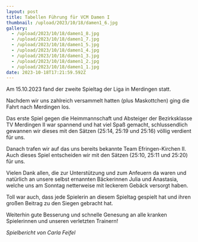 ```yaml
---
layout: post
title: Tabellen Führung für VCM Damen I
thumbnail: /upload/2023/10/18/damen1_6.jpg
gallery:
  - /upload/2023/10/18/damen1_8.jpg
  - /upload/2023/10/18/damen1_7.jpg
  - /upload/2023/10/18/damen1_5.jpg
  - /upload/2023/10/18/damen1_4.jpg
  - /upload/2023/10/18/damen1_3.jpg
  - /upload/2023/10/18/damen1_2.jpg
  - /upload/2023/10/18/damen1_1.jpg
date: 2023-10-18T17:21:59.592Z
---
```


Am 15.10.2023 fand der zweite Spieltag der Liga in Merdingen statt. 

Nachdem wir uns zahlreich versammelt hatten (plus Maskottchen) ging die Fahrt nach Merdingen los.

Das erste Spiel gegen die Heimmannschaft und Absteiger der Bezirksklasse TV Merdingen II war spannend und hat viel Spaß gemacht, schlussendlich gewannen wir dieses mit den Sätzen (25:14, 25:19 und 25:16) völlig verdient für uns.

Danach trafen wir auf das uns bereits bekannte Team Efringen-Kirchen II. Auch dieses Spiel entscheiden wir mit den Sätzen (25:10, 25:11 und 25:20) für uns.

Vielen Dank allen, die zur Unterstützung und zum Anfeuern da waren und natürlich an unsere selbst ernannten Bäckerinnen Julia und Anastasia, welche uns am Sonntag netterweise mit leckerem Gebäck versorgt haben. 

Toll war auch, dass jede Spielerin an diesem Spieltag gespielt hat und ihren großen Beitrag zu den Siegen gebracht hat.

Weiterhin gute Besserung und schnelle Genesung an alle kranken Spielerinnen und unseren verletzten Trainern!

*Spielbericht von Carla Feifel*
